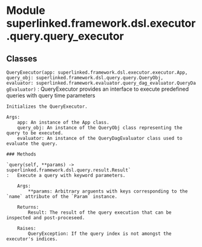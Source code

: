 Module superlinked.framework.dsl.executor.query.query_executor
==============================================================

Classes
-------

`QueryExecutor(app: superlinked.framework.dsl.executor.executor.App, query_obj: superlinked.framework.dsl.query.query.QueryObj, evaluator: superlinked.framework.evaluator.query_dag_evaluator.QueryDagEvaluator)`
:   QueryExecutor provides an interface to execute predefined queries with query time parameters
    
    Initializes the QueryExecutor.
    
    Args:
        app: An instance of the App class.
        query_obj: An instance of the QueryObj class representing the query to be executed.
        evaluator: An instance of the QueryDagEvaluator class used to evaluate the query.

    ### Methods

    `query(self, **params) ‑> superlinked.framework.dsl.query.result.Result`
    :   Execute a query with keyword parameters.
        
        Args:
            **params: Arbitrary arguents with keys corresponding to the `name` attribute of the `Param` instance.
        
        Returns:
            Result: The result of the query execution that can be inspected and post-proceseed.
        
        Raises:
            QueryException: If the query index is not amongst the executor's indices.